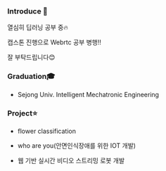 ### Introduce 👋
열심히 딥러닝 공부 중:fire:

캡스톤 진행으로 Webrtc 공부 병행!!

잘 부탁드립니다:blush:

### Graduation:mortar_board:
- Sejong Univ. Intelligent Mechatronic Engineering

### Project:star:
- flower classification

- who are you(안면인식장애를 위한 IOT 개발)

- 웹 기반 실시간 비디오 스트리밍 로봇 개발



<!--
**PMH2906/PMH2906** is a ✨ _special_ ✨ repository because its `README.md` (this file) appears on your GitHub profile.

Here are some ideas to get you started:

- 🔭 I’m currently working on ...
- 🌱 I’m currently learning ...
- 👯 I’m looking to collaborate on ...
- 🤔 I’m looking for help with ...
- 💬 Ask me about ...
- 📫 How to reach me: ...
- 😄 Pronouns: ...
- ⚡ Fun fact: ...
-->
